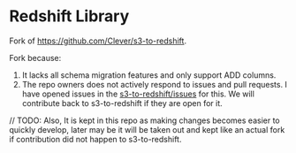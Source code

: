 # Redshift Library

Fork of https://github.com/Clever/s3-to-redshift.

Fork because:

1. It lacks all schema migration features and only support ADD columns.
2. The repo owners does not actively respond to issues and pull requests. I have opened issues in the [s3-to-redshift/issues](https://github.com/Clever/s3-to-redshift/issues) for this. We will contribute back to s3-to-redshift if they are open for it.

// TODO:
Also, It is kept in this repo as making changes becomes easier to quickly develop, later may be it will be taken out and kept like an actual fork if contribution did not happen to s3-to-redshift.
